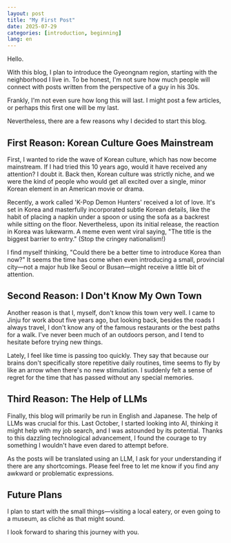 ```yaml
---
layout: post
title: "My First Post"
date: 2025-07-29
categories: [introduction, beginning]
lang: en
---
```


Hello.

With this blog, I plan to introduce the Gyeongnam region, starting with the neighborhood I live in. To be honest, I'm not sure how much people will connect with posts written from the perspective of a guy in his 30s.

Frankly, I'm not even sure how long this will last. I might post a few articles, or perhaps this first one will be my last.

Nevertheless, there are a few reasons why I decided to start this blog.

## First Reason: Korean Culture Goes Mainstream

First, I wanted to ride the wave of Korean culture, which has now become mainstream. If I had tried this 10 years ago, would it have received any attention? I doubt it. Back then, Korean culture was strictly niche, and we were the kind of people who would get all excited over a single, minor Korean element in an American movie or drama.

Recently, a work called 'K-Pop Demon Hunters' received a lot of love. It's set in Korea and masterfully incorporated subtle Korean details, like the habit of placing a napkin under a spoon or using the sofa as a backrest while sitting on the floor. Nevertheless, upon its initial release, the reaction in Korea was lukewarm. A meme even went viral saying, "The title is the biggest barrier to entry." (Stop the cringey nationalism!)

I find myself thinking, "Could there be a better time to introduce Korea than now?" It seems the time has come when even introducing a small, provincial city—not a major hub like Seoul or Busan—might receive a little bit of attention.

## Second Reason: I Don't Know My Own Town

Another reason is that I, myself, don't know this town very well. I came to Jinju for work about five years ago, but looking back, besides the roads I always travel, I don't know any of the famous restaurants or the best paths for a walk. I've never been much of an outdoors person, and I tend to hesitate before trying new things.

Lately, I feel like time is passing too quickly. They say that because our brains don't specifically store repetitive daily routines, time seems to fly by like an arrow when there's no new stimulation. I suddenly felt a sense of regret for the time that has passed without any special memories.

## Third Reason: The Help of LLMs

Finally, this blog will primarily be run in English and Japanese. The help of LLMs was crucial for this. Last October, I started looking into AI, thinking it might help with my job search, and I was astounded by its potential. Thanks to this dazzling technological advancement, I found the courage to try something I wouldn't have even dared to attempt before. 

As the posts will be translated using an LLM, I ask for your understanding if there are any shortcomings. Please feel free to let me know if you find any awkward or problematic expressions.

## Future Plans

I plan to start with the small things—visiting a local eatery, or even going to a museum, as cliché as that might sound.

I look forward to sharing this journey with you.